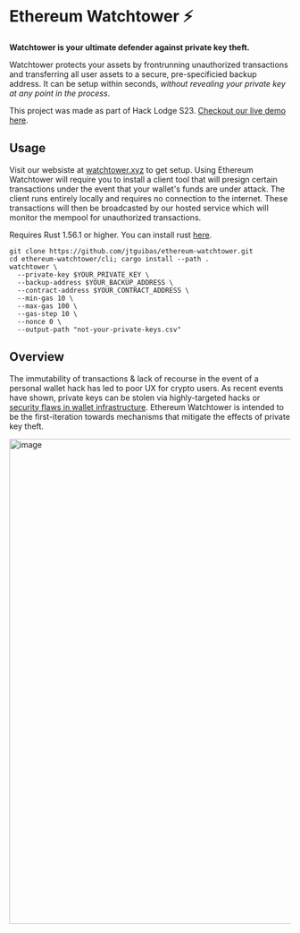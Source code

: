 # Ethereum Watchtower ⚡

**Watchtower is your ultimate defender against private key theft.** 

Watchtower protects your assets by frontrunning unauthorized transactions and transferring all user assets to a secure, pre-specificied backup address. It can be setup within seconds, *without revealing your private key at any point in the process*.

This project was made as part of Hack Lodge S23. [Checkout our live demo here](https://watchtower.xyz).

## Usage
Visit our websiste at [watchtower.xyz](watchtower.xyz) to get setup. Using Ethereum Watchtower will require you to install a client tool that will presign certain transactions under the event that your wallet's funds are under attack. The client runs entirely locally and requires no connection to the internet. These transactions will then be broadcasted by our hosted service which will monitor the mempool for unauthorized transactions.

Requires Rust 1.56.1 or higher. You can install rust [here](https://www.rust-lang.org/tools/install).
```
git clone https://github.com/jtguibas/ethereum-watchtower.git
cd ethereum-watchtower/cli; cargo install --path .
watchtower \
  --private-key $YOUR_PRIVATE_KEY \
  --backup-address $YOUR_BACKUP_ADDRESS \
  --contract-address $YOUR_CONTRACT_ADDRESS \
  --min-gas 10 \
  --max-gas 100 \
  --gas-step 10 \
  --nonce 0 \
  --output-path "not-your-private-keys.csv"
```

## Overview
The immutability of transactions & lack of recourse in the event of a personal wallet hack has led to poor UX for crypto users. As recent events have shown, private keys can be stolen via highly-targeted hacks or [security flaws in wallet infrastructure](https://decrypt.co/106680/solana-hack-blamed-slope-mobile-wallet-exploit). Ethereum Watchtower is intended to be the first-iteration towards mechanisms that mitigate the effects of private key theft.

<img width="867" alt="image" src="https://user-images.githubusercontent.com/97858468/185810062-228b9d12-a362-47b8-85ba-68021f7be222.png">
